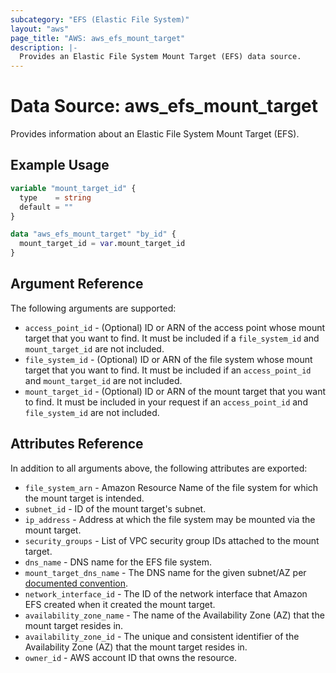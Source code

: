 ```yaml
---
subcategory: "EFS (Elastic File System)"
layout: "aws"
page_title: "AWS: aws_efs_mount_target"
description: |-
  Provides an Elastic File System Mount Target (EFS) data source.
---
```


# Data Source: aws_efs_mount_target

Provides information about an Elastic File System Mount Target (EFS).

## Example Usage

```terraform
variable "mount_target_id" {
  type    = string
  default = ""
}

data "aws_efs_mount_target" "by_id" {
  mount_target_id = var.mount_target_id
}
```

## Argument Reference

The following arguments are supported:

* `access_point_id` - (Optional) ID or ARN of the access point whose mount target that you want to find. It must be included if a `file_system_id` and `mount_target_id` are not included.
* `file_system_id` - (Optional) ID or ARN of the file system whose mount target that you want to find. It must be included if an `access_point_id` and `mount_target_id` are not included.
* `mount_target_id` - (Optional) ID or ARN of the mount target that you want to find. It must be included in your request if an `access_point_id` and `file_system_id` are not included.

## Attributes Reference

In addition to all arguments above, the following attributes are exported:

* `file_system_arn` - Amazon Resource Name of the file system for which the mount target is intended.
* `subnet_id` - ID of the mount target's subnet.
* `ip_address` - Address at which the file system may be mounted via the mount target.
* `security_groups` - List of VPC security group IDs attached to the mount target.
* `dns_name` - DNS name for the EFS file system.
* `mount_target_dns_name` - The DNS name for the given subnet/AZ per [documented convention](https://docs.aws.amazon.com/efs/latest/ug/mounting-fs-mount-cmd-dns-name.html).
* `network_interface_id` - The ID of the network interface that Amazon EFS created when it created the mount target.
* `availability_zone_name` - The name of the Availability Zone (AZ) that the mount target resides in.
* `availability_zone_id` - The unique and consistent identifier of the Availability Zone (AZ) that the mount target resides in.
* `owner_id` - AWS account ID that owns the resource.
